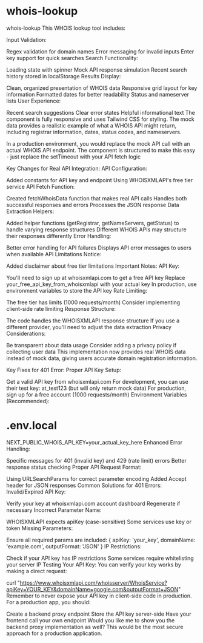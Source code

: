 # whois-lookup
whois-lookup
This WHOIS lookup tool includes:

Input Validation:

Regex validation for domain names
Error messaging for invalid inputs
Enter key support for quick searches
Search Functionality:

Loading state with spinner
Mock API response simulation
Recent search history stored in localStorage
Results Display:

Clean, organized presentation of WHOIS data
Responsive grid layout for key information
Formatted dates for better readability
Status and nameserver lists
User Experience:

Recent search suggestions
Clear error states
Helpful informational text
The component is fully responsive and uses Tailwind CSS for styling. The mock data provides a realistic example of what a WHOIS API might return, including registrar information, dates, status codes, and nameservers.

In a production environment, you would replace the mock API call with an actual WHOIS API endpoint. The component is structured to make this easy - just replace the setTimeout with your API fetch logic

Key Changes for Real API Integration:
API Configuration:

Added constants for API key and endpoint
Using WHOISXMLAPI's free tier service
API Fetch Function:

Created fetchWhoisData function that makes real API calls
Handles both successful responses and errors
Processes the JSON response
Data Extraction Helpers:

Added helper functions (getRegistrar, getNameServers, getStatus) to handle varying response structures
Different WHOIS APIs may structure their responses differently
Error Handling:

Better error handling for API failures
Displays API error messages to users when available
API Limitations Notice:

Added disclaimer about free tier limitations
Important Notes:
API Key:

You'll need to sign up at whoisxmlapi.com to get a free API key
Replace your_free_api_key_from_whoisxmlapi with your actual key
In production, use environment variables to store the API key
Rate Limiting:

The free tier has limits (1000 requests/month)
Consider implementing client-side rate limiting
Response Structure:

The code handles the WHOISXMLAPI response structure
If you use a different provider, you'll need to adjust the data extraction
Privacy Considerations:

Be transparent about data usage
Consider adding a privacy policy if collecting user data
This implementation now provides real WHOIS data instead of mock data, giving users accurate domain registration information.

Key Fixes for 401 Error:
Proper API Key Setup:

Get a valid API key from whoisxmlapi.com
For development, you can use their test key: at_test123 (but will only return mock data)
For production, sign up for a free account (1000 requests/month)
Environment Variables (Recommended):

# .env.local
NEXT_PUBLIC_WHOIS_API_KEY=your_actual_key_here
Enhanced Error Handling:

Specific messages for 401 (invalid key) and 429 (rate limit) errors
Better response status checking
Proper API Request Format:

Using URLSearchParams for correct parameter encoding
Added Accept header for JSON responses
Common Solutions for 401 Errors:
Invalid/Expired API Key:

Verify your key at whoisxmlapi.com account dashboard
Regenerate if necessary
Incorrect Parameter Name:

WHOISXMLAPI expects apiKey (case-sensitive)
Some services use key or token
Missing Parameters:

Ensure all required params are included:
{
  apiKey: 'your_key',
  domainName: 'example.com',
  outputFormat: 'JSON'
}
IP Restrictions:

Check if your API key has IP restrictions
Some services require whitelisting your server IP
Testing Your API Key:
You can verify your key works by making a direct request:

curl "https://www.whoisxmlapi.com/whoisserver/WhoisService?apiKey=YOUR_KEY&domainName=google.com&outputFormat=JSON"
Remember to never expose your API key in client-side code in production. For a production app, you should:

Create a backend proxy endpoint
Store the API key server-side
Have your frontend call your own endpoint
Would you like me to show you the backend proxy implementation as well? This would be the most secure approach for a production application.
